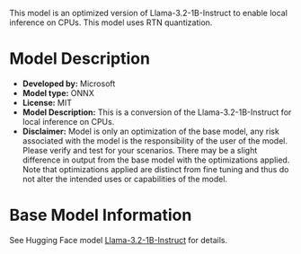 This model is an optimized version of Llama-3.2-1B-Instruct to enable local inference on CPUs. This model uses RTN quantization.

# Model Description
- **Developed by:** Microsoft
- **Model type:** ONNX
- **License:** MIT
- **Model Description:** This is a conversion of the Llama-3.2-1B-Instruct for local inference on CPUs.
- **Disclaimer:** Model is only an optimization of the base model, any risk associated with the model is the responsibility of the user of the model. Please verify and test for your scenarios. There may be a slight difference in output from the base model with the optimizations applied. Note that optimizations applied are distinct from fine tuning and thus do not alter the intended uses or capabilities of the model.

# Base Model Information
See Hugging Face model [Llama-3.2-1B-Instruct](https://huggingface.co/meta-llama/Llama-3.2-1B-Instruct) for details.
